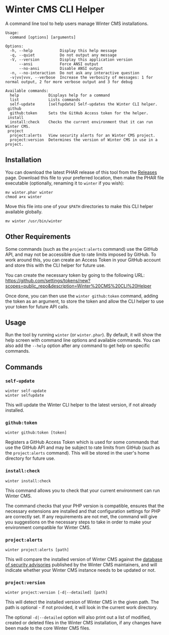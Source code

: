 # Winter CMS CLI Helper

A command line tool to help users manage Winter CMS installations.

```
Usage:
  command [options] [arguments]

Options:
  -h, --help            Display this help message
  -q, --quiet           Do not output any message
  -V, --version         Display this application version
      --ansi            Force ANSI output
      --no-ansi         Disable ANSI output
  -n, --no-interaction  Do not ask any interactive question
  -v|vv|vvv, --verbose  Increase the verbosity of messages: 1 for normal output, 2 for more verbose output and 3 for debug

Available commands:
  help             Displays help for a command
  list             Lists commands
  self-update      [selfupdate] Self-updates the Winter CLI helper.
 github
  github:token     Sets the GitHub Access token for the helper.
 install
  install:check    Checks the current environment that it can run Winter CMS.
 project
  project:alerts   View security alerts for an Winter CMS project.
  project:version  Determines the version of Winter CMS in use in a project.
```

## Installation

You can download the latest PHAR release of this tool from the [Releases](https://github.com/wintercms/cli/releases) page. Download this file to your preferred location, then make the PHAR file executable (optionally, renaming it to `winter` if you wish):

```
mv winter.phar winter
chmod a+x winter
```

Move this file into one of your `$PATH` directories to make this CLI helper available globally.

```
mv winter /usr/bin/winter
```

## Other Requirements

Some commands (such as the `project:alerts` command) use the GitHub API, and may not be accessible due to rate limits imposed by GitHub. To work around this, you can create an Access Token in your GitHub account and store this with the CLI helper for future use.

You can create the necessary token by going to the following URL:
https://github.com/settings/tokens/new?scopes=public_repo&description=Winter%20CMS%20CLI%20Helper

Once done, you can then use the `winter github:token` command, adding the token as an argument, to store the token and allow the CLI helper to use your token for future API calls.

## Usage

Run the tool by running `winter` (or `winter.phar`). By default, it will show the help screen with command line options and available commands. You can also add the `--help` option after any command to get help on specific commands.

## Commands

### `self-update`

```
winter self-update
winter selfupdate
```

This will update the Winter CLI helper to the latest version, if not already installed.

### `github:token`

```
winter github:token [token]
```

Registers a GitHub Access Token which is used for some commands that use the GitHub API and may be subject to rate limits from GitHub (such as the `project:alerts` command). This will be stored in the user's home directory for future use.

### `install:check`

```
winter install:check
```

This command allows you to check that your current environment can run Winter CMS.

The command checks that your PHP version is compatible, ensures that the necessary extensions are installed and that configuration settings for PHP are correctly set. If any requirements are not met, the command will give you suggestions on the necessary steps to take in order to make your environment compatible for Winter CMS.

### `project:alerts`

```
winter project:alerts [path]
```

This will compare the installed version of Winter CMS against the [database of security advisories](https://github.com/wintercms/winter/security/advisories) published by the Winter CMS maintainers, and will indicate whether your Winter CMS instance needs to be updated or not.

### `project:version`

```
winter project:version [-d|--detailed] [path]
```

This will detect the installed version of Winter CMS in the given path. The path is optional - if not provided, it will look in the current work directory.

The optional `-d|--detailed` option will also print out a list of modified, created or deleted files in the Winter CMS installation, if any changes have been made to the core Winter CMS files.
